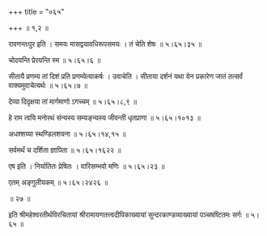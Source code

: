 +++
title = "०६५"

+++
 ॥  १,२  ॥   

  

रावणन्तःपुर इति । समयः मासद्वयावधिरूपसमयः । तं चेति शेषः  ॥  ५।६५।३५  ॥   

  

चोदयन्ति प्रेरयन्ति स्म  ॥  ५।६५।६  ॥   

  

सीतायै प्रणम्य तां दिशं प्रति प्रणम्येत्याकर्षः । उवाचेति । सीताया दर्शनं यथा येन प्रकारेण जातं तत्सर्वं वाक्यमुवाचेत्यर्थः  ॥  ५।६५।७  ॥   

  

देव्या दिदृक्षया तां मार्गमाणो ऽगच्चम्  ॥  ५।६५।८,९  ॥   

  

हे राम त्वयि मनोरथं संन्यस्य सम्यङ्न्यस्य जीवन्ती धृतप्राणा  ॥  ५।६५।१०१३  ॥   

  

अधश्शय्या स्थण्डिलशयना  ॥  ५।६५।१४,१५  ॥   

  

सर्वमर्थं च दर्शिता ज्ञापिता  ॥  ५।६५।१६२२  ॥   

  

एष इति । निर्यातितः प्रेषितः । वारिसम्भवो मणिः  ॥  ५।६५।२३  ॥   

  

एतम् अङ्गुलीयकम्  ॥  ५।६५।२४२६  ॥   

  

 ॥  २७  ॥   

  

इति श्रीमहेश्वरतीर्थविरचितायां श्रीरामायणतत्त्वदीपिकाख्यायां सुन्दरकाण्डव्याख्यायां पञ्चषष्टितमः सर्गः  ॥  ५।६५  ॥   

  

